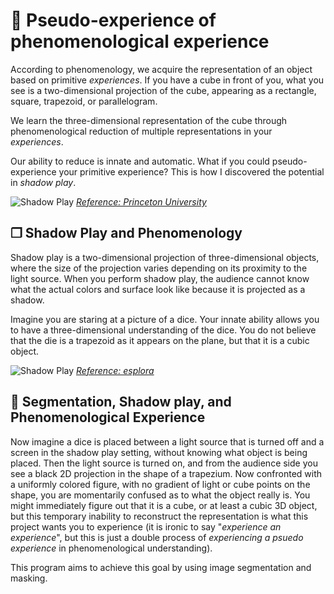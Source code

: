 # 🎲 Pseudo-experience of phenomenological experience

According to phenomenology, we acquire the representation of an object based on primitive *experiences*. If you have a cube in front of you, what you see is a two-dimensional projection of the cube, appearing as a rectangle, square, trapezoid, or parallelogram.

We learn the three-dimensional representation of the cube through phenomenological reduction of multiple representations in your *experiences*.

Our ability to reduce is innate and automatic. What if you could pseudo-experience your primitive experience? This is how I discovered the potential in *shadow play*.

![Shadow Play](https://popgoesthepage.princeton.edu/wp-content/uploads/sites/152/2014/08/shadow-play.jpg)
*[Reference: Princeton University](https://popgoesthepage.princeton.edu/shadow-play-2/)*

## ❐ Shadow Play and Phenomenology

Shadow play is a two-dimensional projection of three-dimensional objects, where the size of the projection varies depending on its proximity to the light source. When you perform shadow play, the audience cannot know what the actual colors and surface look like because it is projected as a shadow.

Imagine you are staring at a picture of a dice. Your innate ability allows you to have a three-dimensional understanding of the dice. You do not believe that the die is a trapezoid as it appears on the plane, but that it is a cubic object.

![Shadow Play](https://esplora.org.mt/wp-content/uploads/2020/05/Picture-1-1024x576.jpg)
*[Reference: esplora](https://esplora.org.mt/shadow-play/)*

## 🤖 Segmentation, Shadow play, and Phenomenological Experience

Now imagine a dice is placed between a light source that is turned off and a screen in the shadow play setting, without knowing what object is being placed. Then the light source is turned on, and from the audience side you see a black 2D projection in the shape of a trapezium. Now confronted with a uniformly colored figure, with no gradient of light or cube points on the shape, you are momentarily confused as to what the object really is. You might immediately figure out that it is a cube, or at least a cubic 3D object, but this temporary inability to reconstruct the representation is what this project wants you to experience (it is ironic to say "*experience an experience*", but this is just a double process of *experiencing a psuedo experience* in phenomenological understanding).

This program aims to achieve this goal by using image segmentation and masking.

